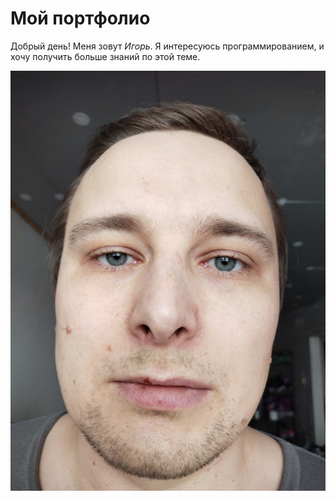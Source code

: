 # Мой портфолио

Добрый день! Меня зовут _Игорь_. 
Я интересуюсь программированием, и хочу получить больше знаний по этой теме.



![Alt text](IMG_20230312_110434.jpg)

